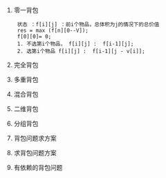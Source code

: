 1. 零一背包
        
        状态 ：f[i][j] ：前i个物品，总体积为j的情况下的总价值
        res = max (f[n][0--V]);
        f[0][0]= 0;
        1. 不选第i个物品， f[i][j] :  f[i-1][j];
        2. 选第i个物品 f[i][j] :  f[i-1][j - v[i]];

2. 完全背包

3. 多重背包

4. 混合背包

5. 二维背包

6. 分组背包

7. 背包问题求方案

8. 求背包问题方案

9. 有依赖的背包问题



